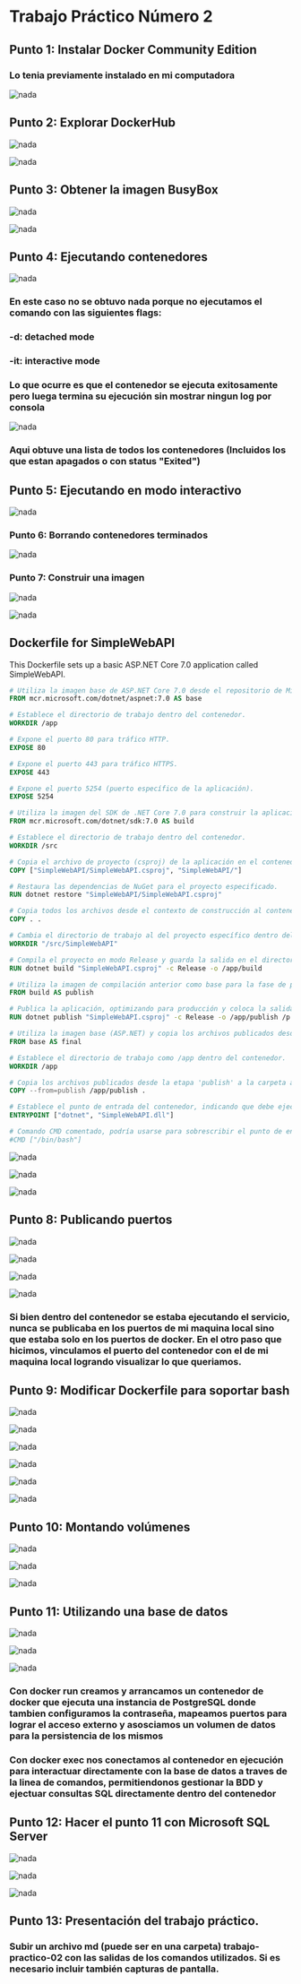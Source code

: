# Trabajo Práctico Número 2

## Punto 1: Instalar Docker Community Edition

### Lo tenia previamente instalado en mi computadora

![nada](images/0.png)

## Punto 2: Explorar DockerHub

![nada](images/1.png)

![nada](images/2.png)

## Punto 3: Obtener la imagen BusyBox

![nada](images/3.png)

![nada](images/4.png)

## Punto 4: Ejecutando contenedores

![nada](images/5.png)

### En este caso no se obtuvo nada porque no ejecutamos el comando con las siguientes flags:

### -d: detached mode

### -it: interactive mode

### Lo que ocurre es que el contenedor se ejecuta exitosamente pero luega termina su ejecución sin mostrar ningun log por consola

![nada](images/6.png)

### Aqui obtuve una lista de todos los contenedores (Incluidos los que estan apagados o con status "Exited")

## Punto 5: Ejecutando en modo interactivo

![nada](images/7.png)

### Punto 6: Borrando contenedores terminados

![nada](images/8.png)

### Punto 7: Construir una imagen

![nada](images/9.png)

![nada](images/10.png)

## Dockerfile for SimpleWebAPI

This Dockerfile sets up a basic ASP.NET Core 7.0 application called SimpleWebAPI.

```Dockerfile
# Utiliza la imagen base de ASP.NET Core 7.0 desde el repositorio de Microsoft.
FROM mcr.microsoft.com/dotnet/aspnet:7.0 AS base

# Establece el directorio de trabajo dentro del contenedor.
WORKDIR /app

# Expone el puerto 80 para tráfico HTTP.
EXPOSE 80

# Expone el puerto 443 para tráfico HTTPS.
EXPOSE 443

# Expone el puerto 5254 (puerto específico de la aplicación).
EXPOSE 5254

# Utiliza la imagen del SDK de .NET Core 7.0 para construir la aplicación.
FROM mcr.microsoft.com/dotnet/sdk:7.0 AS build

# Establece el directorio de trabajo dentro del contenedor.
WORKDIR /src

# Copia el archivo de proyecto (csproj) de la aplicación en el contenedor.
COPY ["SimpleWebAPI/SimpleWebAPI.csproj", "SimpleWebAPI/"]

# Restaura las dependencias de NuGet para el proyecto especificado.
RUN dotnet restore "SimpleWebAPI/SimpleWebAPI.csproj"

# Copia todos los archivos desde el contexto de construcción al contenedor.
COPY . .

# Cambia el directorio de trabajo al del proyecto específico dentro del contenedor.
WORKDIR "/src/SimpleWebAPI"

# Compila el proyecto en modo Release y guarda la salida en el directorio /app/build.
RUN dotnet build "SimpleWebAPI.csproj" -c Release -o /app/build

# Utiliza la imagen de compilación anterior como base para la fase de publicación.
FROM build AS publish

# Publica la aplicación, optimizando para producción y coloca la salida en /app/publish.
RUN dotnet publish "SimpleWebAPI.csproj" -c Release -o /app/publish /p:UseAppHost=false

# Utiliza la imagen base (ASP.NET) y copia los archivos publicados desde la etapa anterior.
FROM base AS final

# Establece el directorio de trabajo como /app dentro del contenedor.
WORKDIR /app

# Copia los archivos publicados desde la etapa 'publish' a la carpeta actual en el contenedor.
COPY --from=publish /app/publish .

# Establece el punto de entrada del contenedor, indicando que debe ejecutarse el archivo .dll de la aplicación.
ENTRYPOINT ["dotnet", "SimpleWebAPI.dll"]

# Comando CMD comentado, podría usarse para sobrescribir el punto de entrada, por ejemplo, para acceder a una shell.
#CMD ["/bin/bash"]
```

![nada](images/11.png)

![nada](images/12.png)

![nada](images/13.png)

## Punto 8: Publicando puertos

![nada](images/14.png)

![nada](images/15.png)

![nada](images/16.png)

![nada](images/17.png)

### Si bien dentro del contenedor se estaba ejecutando el servicio, nunca se publicaba en los puertos de mi maquina local sino que estaba solo en los puertos de docker. En el otro paso que hicimos, vinculamos el puerto del contenedor con el de mi maquina local logrando visualizar lo que queriamos.

## Punto 9: Modificar Dockerfile para soportar bash

![nada](images/18.png)

![nada](images/19.png)

![nada](images/20.png)

![nada](images/21.png)

![nada](images/22.png)

![nada](images/23.png)

## Punto 10: Montando volúmenes

![nada](images/24.png)

![nada](images/25.png)

![nada](images/26.png)

## Punto 11: Utilizando una base de datos

![nada](images/27.png)

![nada](images/28.png)

![nada](images/29.png)

### Con docker run creamos y arrancamos un contenedor de docker que ejecuta una instancia de PostgreSQL donde tambien configuramos la contraseña, mapeamos puertos para lograr el acceso externo y asosciamos un volumen de datos para la persistencia de los mismos

### Con docker exec nos conectamos al contenedor en ejecución para interactuar directamente con la base de datos a traves de la linea de comandos, permitiendonos gestionar la BDD y ejectuar consultas SQL directamente dentro del contenedor

## Punto 12: Hacer el punto 11 con Microsoft SQL Server

![nada](images/31.png)

![nada](images/32.png)

![nada](images/33.png)

## Punto 13: Presentación del trabajo práctico.

### Subir un archivo md (puede ser en una carpeta) trabajo-practico-02 con las salidas de los comandos utilizados. Si es necesario incluir también capturas de pantalla.
